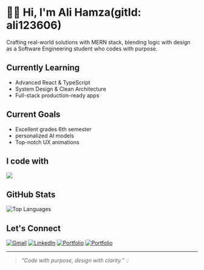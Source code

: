# 👋🏻 Hi, I'm Ali Hamza(gitId: ali123606)
Crafting real-world solutions with MERN stack, blending logic with design as a Software Engineering student who codes with purpose.


##  Currently Learning
- Advanced React & TypeScript  
- System Design & Clean Architecture  
- Full-stack production-ready apps  


##  Current Goals
- Excellent grades 6th semester
- personalized AI models
- Top-notch UX animations 
  

  
## I code with
<img src="https://skillicons.dev/icons?i=tailwind,mongodb,express,react,mysql,postman,html,css,js,java,c,cpp,cs"/>


##  GitHub Stats  
![Top Languages](https://github-readme-stats.vercel.app/api/top-langs/?username=ali123606&layout=compact&theme=radical)


##  Let's Connect
[![Gmail](https://img.shields.io/badge/Gmail-D14836?style=for-the-badge&logo=gmail&logoColor=white)](mailto:contact.developer.hamza@gmail.com)
[![LinkedIn](https://img.shields.io/badge/LinkedIn-0077B5?style=for-the-badge&logo=linkedin&logoColor=white)](https://linkedin.com/in/ali123606)
[![Portfolio](https://img.shields.io/badge/Portfolio-Detailed-blue?style=for-the-badge)](https://alihamza-portfolio.vercel.app/)
[![Portfolio](https://img.shields.io/badge/Portfolio-Minimalist-black?style=for-the-badge)](https://thealihamza.vercel.app/)

---

> *“Code with purpose, design with clarity.”* 💡
